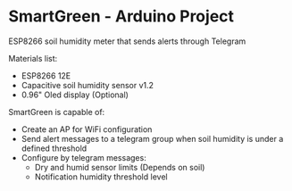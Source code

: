 # SmartGreen - Arduino Project
ESP8266 soil humidity meter that sends alerts through Telegram

Materials list:
- ESP8266 12E
- Capacitive soil humidity sensor v1.2
- 0.96" Oled display (Optional)

SmartGreen is capable of:
- Create an AP for WiFi configuration
- Send alert messages to a telegram group when soil humidity is under a defined threshold
- Configure by telegram messages:
   - Dry and humid sensor limits (Depends on soil)
   - Notification humidity threshold level

